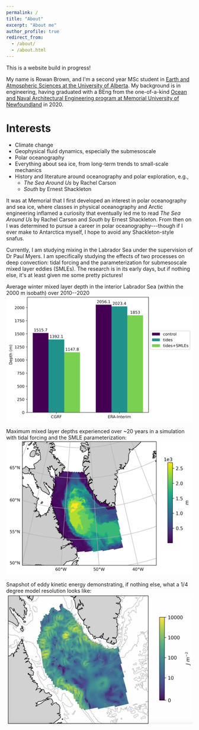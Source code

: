 ```yaml
---
permalink: /
title: "About"
excerpt: "About me"
author_profile: true
redirect_from: 
  - /about/
  - /about.html
---
```


This is a website build in progress!

My name is Rowan Brown, and I'm a second year MSc student in [Earth and Atmospheric Sciences at the University of Alberta](https://www.ualberta.ca/earth-sciences/index.html). My background is in engineering, having graduated with a BEng from the one-of-a-kind [Ocean and Naval Architectural Engineering program at Memorial University of Newfoundland](https://www.mun.ca/engineering/ona/) in 2020. 

Interests
======
* Climate change
* Geophysical fluid dynamics, especially the submesoscale
* Polar oceanography
* Everything about sea ice, from long-term trends to small-scale mechanics
* History and literature around oceanography and polar exploration, e.g., 
  * *The Sea Around Us* by Rachel Carson
  * *South* by Ernest Shackleton

It was at Memorial that I first developed an interest in polar oceanography and sea ice, where classes in physical oceanography and Arctic engineering inflamed a curiosity that eventually led me to read *The Sea Around Us* by Rachel Carson and *South* by Ernest Shackleton. From then on I was determined to pursue a career in polar oceanography---though if I ever make to Antarctica myself, I hope to avoid any Shackleton-style snafus. 

Currently, I am studying mixing in the Labrador Sea under the supervision of Dr Paul Myers. I am specifically studying the effects of two processes on deep convection: tidal forcing and the parameterization for submesoscale mixed layer eddies (SMLEs). The research is in its early days, but if nothing else, it's at least given me some pretty pictures! 

Average winter mixed layer depth in the interior Labrador Sea (within the 2000 m isobath) over 2010--2020 
![Average winter MLD in the interior Lab Sea over 10 years](/images/winterBarChartMLD_LS2k.png)

Maximum mixed layer depths experienced over ~20 years in a simulation with tidal forcing and the SMLE parameterization: 
![Max MLD in the Lab Sea in EPM155](/images/EPM155_max_MLD_map_LS.png)

Snapshot of eddy kinetic energy demonstrating, if nothing else, what a 1/4 degree model resolution looks like:
![EKE in EPM155 on 2008-06-02](/images/EKE_EPM155_2008-06-02.png)

